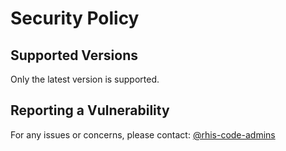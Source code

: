 # Security Policy

## Supported Versions

Only the latest version is supported.

## Reporting a Vulnerability

For any issues or concerns, please contact: [@rhis-code-admins](https://github.com/orgs/redhat-cop/teams/rhis-code-admins)
